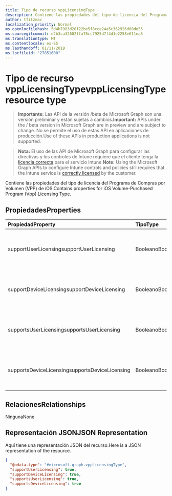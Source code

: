 ```yaml
---
title: Tipo de recurso vppLicensingType
description: Contiene las propiedades del tipo de licencia del Programa de Compras por Volumen (VPP) de iOS.
author: tfitzmac
localization_priority: Normal
ms.openlocfilehash: 5d4b7983d20f22be5f8cce24a5c362926d00de55
ms.sourcegitcommit: d2b3ca32602ffa76cc7925d7f4d1e2258e611ea5
ms.translationtype: MT
ms.contentlocale: es-ES
ms.lasthandoff: 01/11/2019
ms.locfileid: "27851600"
---
```

# <a name="vpplicensingtype-resource-type"></a><span data-ttu-id="4fc0c-103">Tipo de recurso vppLicensingType</span><span class="sxs-lookup"><span data-stu-id="4fc0c-103">vppLicensingType resource type</span></span>

> <span data-ttu-id="4fc0c-104">**Importante:** Las API de la versión /beta de Microsoft Graph son una versión preliminar y están sujetas a cambios.</span><span class="sxs-lookup"><span data-stu-id="4fc0c-104">**Important:** APIs under the / beta version in Microsoft Graph are in preview and are subject to change.</span></span> <span data-ttu-id="4fc0c-105">No se permite el uso de estas API en aplicaciones de producción.</span><span class="sxs-lookup"><span data-stu-id="4fc0c-105">Use of these APIs in production applications is not supported.</span></span>

> <span data-ttu-id="4fc0c-106">**Nota:** El uso de las API de Microsoft Graph para configurar las directivas y los controles de Intune requiere que el cliente tenga la [licencia correcta](https://go.microsoft.com/fwlink/?linkid=839381) para el servicio Intune.</span><span class="sxs-lookup"><span data-stu-id="4fc0c-106">**Note:** Using the Microsoft Graph APIs to configure Intune controls and policies still requires that the Intune service is [correctly licensed](https://go.microsoft.com/fwlink/?linkid=839381) by the customer.</span></span>

<span data-ttu-id="4fc0c-107">Contiene las propiedades del tipo de licencia del Programa de Compras por Volumen (VPP) de iOS.</span><span class="sxs-lookup"><span data-stu-id="4fc0c-107">Contains properties for iOS Volume-Purchased Program (Vpp) Licensing Type.</span></span>
## <a name="properties"></a><span data-ttu-id="4fc0c-108">Propiedades</span><span class="sxs-lookup"><span data-stu-id="4fc0c-108">Properties</span></span>
|<span data-ttu-id="4fc0c-109">Propiedad</span><span class="sxs-lookup"><span data-stu-id="4fc0c-109">Property</span></span>|<span data-ttu-id="4fc0c-110">Tipo</span><span class="sxs-lookup"><span data-stu-id="4fc0c-110">Type</span></span>|<span data-ttu-id="4fc0c-111">Description</span><span class="sxs-lookup"><span data-stu-id="4fc0c-111">Description</span></span>|
|:---|:---|:---|
|<span data-ttu-id="4fc0c-112">supportUserLicensing</span><span class="sxs-lookup"><span data-stu-id="4fc0c-112">supportUserLicensing</span></span>|<span data-ttu-id="4fc0c-113">Booleano</span><span class="sxs-lookup"><span data-stu-id="4fc0c-113">Boolean</span></span>|<span data-ttu-id="4fc0c-114">Si el programa es compatible con el tipo de licencia de usuario.</span><span class="sxs-lookup"><span data-stu-id="4fc0c-114">Whether the program supports the user licensing type.</span></span>|
|<span data-ttu-id="4fc0c-115">supportDeviceLicensing</span><span class="sxs-lookup"><span data-stu-id="4fc0c-115">supportDeviceLicensing</span></span>|<span data-ttu-id="4fc0c-116">Booleano</span><span class="sxs-lookup"><span data-stu-id="4fc0c-116">Boolean</span></span>|<span data-ttu-id="4fc0c-117">Si el programa es compatible con el tipo de licencia de dispositivo.</span><span class="sxs-lookup"><span data-stu-id="4fc0c-117">Whether the program supports the device licensing type.</span></span>|
|<span data-ttu-id="4fc0c-118">supportsUserLicensing</span><span class="sxs-lookup"><span data-stu-id="4fc0c-118">supportsUserLicensing</span></span>|<span data-ttu-id="4fc0c-119">Booleano</span><span class="sxs-lookup"><span data-stu-id="4fc0c-119">Boolean</span></span>|<span data-ttu-id="4fc0c-120">Si el programa es compatible con el tipo de licencia de usuario.</span><span class="sxs-lookup"><span data-stu-id="4fc0c-120">Whether the program supports the user licensing type.</span></span>|
|<span data-ttu-id="4fc0c-121">supportsDeviceLicensing</span><span class="sxs-lookup"><span data-stu-id="4fc0c-121">supportsDeviceLicensing</span></span>|<span data-ttu-id="4fc0c-122">Booleano</span><span class="sxs-lookup"><span data-stu-id="4fc0c-122">Boolean</span></span>|<span data-ttu-id="4fc0c-123">Si el programa es compatible con el tipo de licencia de dispositivo.</span><span class="sxs-lookup"><span data-stu-id="4fc0c-123">Whether the program supports the device licensing type.</span></span>|

## <a name="relationships"></a><span data-ttu-id="4fc0c-124">Relaciones</span><span class="sxs-lookup"><span data-stu-id="4fc0c-124">Relationships</span></span>
<span data-ttu-id="4fc0c-125">Ninguna</span><span class="sxs-lookup"><span data-stu-id="4fc0c-125">None</span></span>
## <a name="json-representation"></a><span data-ttu-id="4fc0c-126">Representación JSON</span><span class="sxs-lookup"><span data-stu-id="4fc0c-126">JSON Representation</span></span>
<span data-ttu-id="4fc0c-127">Aquí tiene una representación JSON del recurso.</span><span class="sxs-lookup"><span data-stu-id="4fc0c-127">Here is a JSON representation of the resource.</span></span>
<!-- {
  "blockType": "resource",
  "@odata.type": "microsoft.graph.vppLicensingType"
}
-->
``` json
{
  "@odata.type": "#microsoft.graph.vppLicensingType",
  "supportUserLicensing": true,
  "supportDeviceLicensing": true,
  "supportsUserLicensing": true,
  "supportsDeviceLicensing": true
}
```





